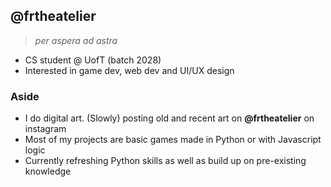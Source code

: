 ## @frtheatelier
> *per aspera ad astra*
- CS student @ UofT (batch 2028)
- Interested in game dev, web dev and UI/UX design

### Aside
- I do digital art. (Slowly) posting old and recent art on **@frtheatelier** on instagram
- Most of my projects are basic games made in Python or with Javascript logic
- Currently refreshing Python skills as well as build up on pre-existing knowledge

<!---
frtheatelier/frtheatelier is a ✨ special ✨ repository because its `README.md` (this file) appears on your GitHub profile.
You can click the Preview link to take a look at your changes.
--->
